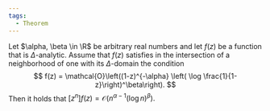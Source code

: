 ```yaml
---
tags:
  - Theorem
---
```

Let $\alpha, \beta \in \R$ be arbitrary real numbers and let $f(z)$ be a function that is $\Delta$-analytic. Assume that $f(z)$ satisfies in the intersection of a neighborhood of one with its $\Delta$-domain the condition   
$$
f(z) = \mathcal{O}\left((1-z)^{-\alpha} \left( \log \frac{1}{1-z}\right)^\beta\right).
$$
Then it holds that $[z^n]f(z) = \mathcal{O}(n^{\alpha-1}(\log n)^\beta).$
